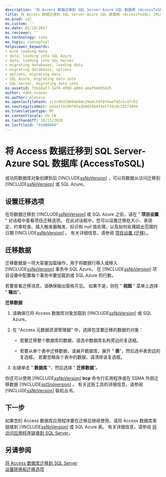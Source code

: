 ```yaml
---
description: '将 Access 数据迁移到 SQL Server-Azure SQL 数据库 (AccessToSQL) '
title: 将 Access 数据迁移到 SQL Server-Azure SQL 数据库 (AccessToSQL) |Microsoft Docs
ms.prod: sql
ms.custom: ''
ms.date: 01/19/2017
ms.reviewer: ''
ms.technology: ssma
ms.topic: conceptual
helpviewer_keywords:
- bulk loading data
- data, loading into SQL Azure
- data, loading into SQL Server
- migrating databases, loading data
- migrating databases, options
- options, migrating data
- SQL Azure, migrating data into
- SQL Server, migrating data into
ms.assetid: f3b18af7-1af0-499d-a00d-a0af94895625
author: nahk-ivanov
ms.author: alexiva
ms.openlocfilehash: cc1cdb31969eb94c29a6c58f974aef92c5cdfc62
ms.sourcegitcommit: a41e1f4199785a2b8019a419a1f3dcdc15571044
ms.translationtype: MT
ms.contentlocale: zh-CN
ms.lasthandoff: 10/13/2020
ms.locfileid: "91988649"
---
```

# <a name="migrating-access-data-into-sql-server---azure-sql-database-accesstosql"></a>将 Access 数据迁移到 SQL Server-Azure SQL 数据库 (AccessToSQL) 
成功将数据库对象创建到后 [!INCLUDE[ssNoVersion](../../includes/ssnoversion-md.md)] ，可以将数据从访问迁移到 [!INCLUDE[ssNoVersion](../../includes/ssnoversion-md.md)] 或 SQL Azure。  
  
## <a name="setting-migration-options"></a>设置迁移选项  
在将数据迁移到 [!INCLUDE[ssNoVersion](../../includes/ssnoversion-md.md)] 或 SQL Azure 之前，请在 " **项目设置** " 对话框中查看项目迁移选项。 在此对话框中，您可以设置迁移批大小、表锁定、约束检查、插入触发器触发、标识和 null 值处理，以及如何处理超出范围的日期 [!INCLUDE[ssNoVersion](../../includes/ssnoversion-md.md)] 。 有关详细信息，请参阅 [项目设置 (迁移) ](./project-settings-migration-accesstosql.md)。  
  
## <a name="migrating-data"></a>迁移数据  
迁移数据是一项大容量加载操作，用于将数据行移入或移入 [!INCLUDE[ssNoVersion](../../includes/ssnoversion-md.md)] 事务中 SQL Azure。 在 [!INCLUDE[ssNoVersion](../../includes/ssnoversion-md.md)] 项目设置中配置每个事务中要加载到或 SQL Azure 的行数。  
  
若要查看迁移消息，请确保输出窗格可见。 如果不是，则在 " **视图** " 菜单上选择 " **输出**"。  
  
**迁移数据**  
  
1.  请确保已将 Access 数据库对象加载到 [!INCLUDE[ssNoVersion](../../includes/ssnoversion-md.md)] 或 SQL Azure。  
  
2.  在 "Access 元数据资源管理器" 中，选择包含要迁移的数据的对象：  
  
    -   若要迁移整个数据库的数据，请选中数据库名称旁边的复选框。  
  
    -   若要从单个表中迁移数据，请展开数据库，展开 " **表**"，然后选中表旁边的复选框。 若要忽略各个表中的数据，请清除该复选框。  
  
3.  右键单击 " **数据库** "，然后选择 " **迁移数据**"。  
  
你还可以使用 [!INCLUDE[ssNoVersion](../../includes/ssnoversion-md.md)] **bcp** 命令行实用程序或在 SSMA 外部迁移数据 [!INCLUDE[ssISnoversion](../../includes/ssisnoversion-md.md)] 。 有关这些工具的详细信息，请参阅 [!INCLUDE[ssNoVersion](../../includes/ssnoversion-md.md)] 联机丛书。  
  
## <a name="next-step"></a>下一步  
如果您的 Access 数据库应用程序要在迁移后继续使用，请将 Access 数据库表链接到 [!INCLUDE[ssNoVersion](../../includes/ssnoversion-md.md)] 或 SQL Azure 表。 有关详细信息，请参阅 [将访问应用程序链接到 SQL Server](linking-access-applications-to-sql-server-azure-sql-db-accesstosql.md)。  
  
## <a name="see-also"></a>另请参阅  
[将 Access 数据库迁移到 SQL Server](migrating-access-databases-to-sql-server-azure-sql-db-accesstosql.md)  
[设置转换和迁移选项](setting-conversion-and-migration-options-accesstosql.md)  
